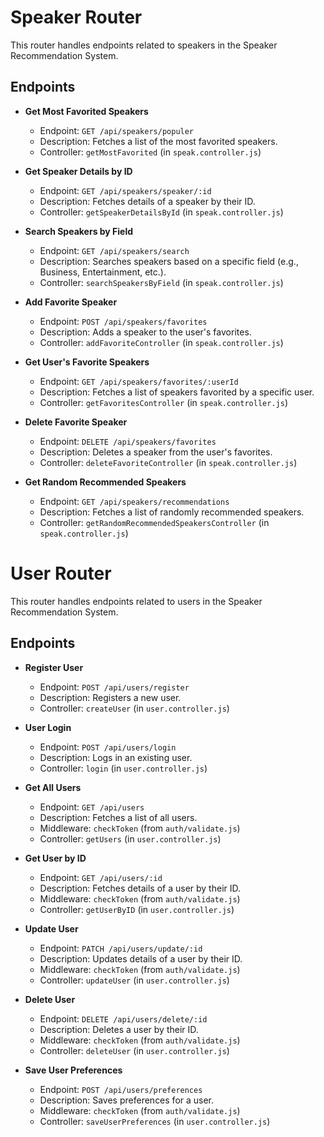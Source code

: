 # Speaker Router

This router handles endpoints related to speakers in the Speaker Recommendation System.

## Endpoints

- **Get Most Favorited Speakers**
  - Endpoint: `GET /api/speakers/populer`
  - Description: Fetches a list of the most favorited speakers.
  - Controller: `getMostFavorited` (in `speak.controller.js`)

- **Get Speaker Details by ID**
  - Endpoint: `GET /api/speakers/speaker/:id`
  - Description: Fetches details of a speaker by their ID.
  - Controller: `getSpeakerDetailsById` (in `speak.controller.js`)

- **Search Speakers by Field**
  - Endpoint: `GET /api/speakers/search`
  - Description: Searches speakers based on a specific field (e.g., Business, Entertainment, etc.).
  - Controller: `searchSpeakersByField` (in `speak.controller.js`)

- **Add Favorite Speaker**
  - Endpoint: `POST /api/speakers/favorites`
  - Description: Adds a speaker to the user's favorites.
  - Controller: `addFavoriteController` (in `speak.controller.js`)

- **Get User's Favorite Speakers**
  - Endpoint: `GET /api/speakers/favorites/:userId`
  - Description: Fetches a list of speakers favorited by a specific user.
  - Controller: `getFavoritesController` (in `speak.controller.js`)

- **Delete Favorite Speaker**
  - Endpoint: `DELETE /api/speakers/favorites`
  - Description: Deletes a speaker from the user's favorites.
  - Controller: `deleteFavoriteController` (in `speak.controller.js`)

- **Get Random Recommended Speakers**
  - Endpoint: `GET /api/speakers/recommendations`
  - Description: Fetches a list of randomly recommended speakers.
  - Controller: `getRandomRecommendedSpeakersController` (in `speak.controller.js`)

# User Router

This router handles endpoints related to users in the Speaker Recommendation System.

## Endpoints

- **Register User**
  - Endpoint: `POST /api/users/register`
  - Description: Registers a new user.
  - Controller: `createUser` (in `user.controller.js`)

- **User Login**
  - Endpoint: `POST /api/users/login`
  - Description: Logs in an existing user.
  - Controller: `login` (in `user.controller.js`)

- **Get All Users**
  - Endpoint: `GET /api/users`
  - Description: Fetches a list of all users.
  - Middleware: `checkToken` (from `auth/validate.js`)
  - Controller: `getUsers` (in `user.controller.js`)

- **Get User by ID**
  - Endpoint: `GET /api/users/:id`
  - Description: Fetches details of a user by their ID.
  - Middleware: `checkToken` (from `auth/validate.js`)
  - Controller: `getUserByID` (in `user.controller.js`)

- **Update User**
  - Endpoint: `PATCH /api/users/update/:id`
  - Description: Updates details of a user by their ID.
  - Middleware: `checkToken` (from `auth/validate.js`)
  - Controller: `updateUser` (in `user.controller.js`)

- **Delete User**
  - Endpoint: `DELETE /api/users/delete/:id`
  - Description: Deletes a user by their ID.
  - Middleware: `checkToken` (from `auth/validate.js`)
  - Controller: `deleteUser` (in `user.controller.js`)

- **Save User Preferences**
  - Endpoint: `POST /api/users/preferences`
  - Description: Saves preferences for a user.
  - Middleware: `checkToken` (from `auth/validate.js`)
  - Controller: `saveUserPreferences` (in `user.controller.js`)
